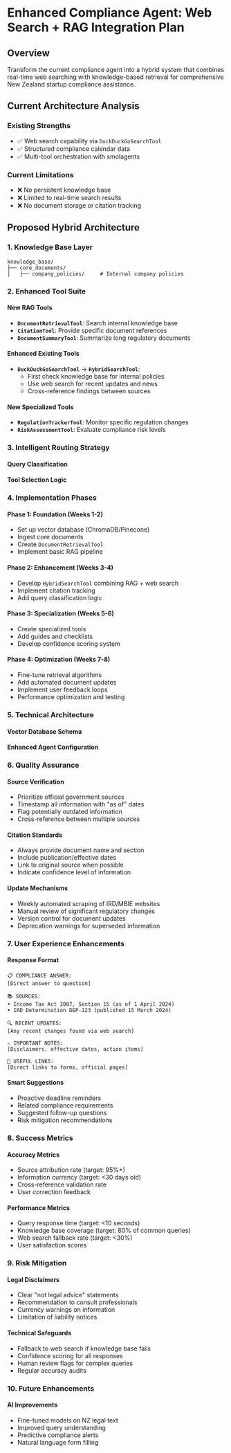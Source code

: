 # Enhanced Compliance Agent: Web Search + RAG Integration Plan

## Overview
Transform the current compliance agent into a hybrid system that combines real-time web searching with knowledge-based retrieval for comprehensive New Zealand startup compliance assistance.

## Current Architecture Analysis

### Existing Strengths
- ✅ Web search capability via `DuckDuckGoSearchTool`
- ✅ Structured compliance calendar data
- ✅ Multi-tool orchestration with smolagents

### Current Limitations
- ❌ No persistent knowledge base
- ❌ Limited to real-time search results
- ❌ No document storage or citation tracking

## Proposed Hybrid Architecture

### 1. Knowledge Base Layer
```
knowledge_base/
├── core_documents/
│   ├── company_policies/     # Internal company policies

```

### 2. Enhanced Tool Suite

#### New RAG Tools
- **`DocumentRetrievalTool`**: Search internal knowledge base
- **`CitationTool`**: Provide specific document references
- **`DocumentSummaryTool`**: Summarize long regulatory documents

#### Enhanced Existing Tools
- **`DuckDuckGoSearchTool`** → **`HybridSearchTool`**:
  - First check knowledge base for internal policies
  - Use web search for recent updates and news
  - Cross-reference findings between sources

#### New Specialized Tools
- **`RegulationTrackerTool`**: Monitor specific regulation changes
- **`RiskAssessmentTool`**: Evaluate compliance risk levels

### 3. Intelligent Routing Strategy

#### Query Classification


#### Tool Selection Logic


### 4. Implementation Phases

#### Phase 1: Foundation (Weeks 1-2)
- Set up vector database (ChromaDB/Pinecone)
- Ingest core documents
- Create `DocumentRetrievalTool`
- Implement basic RAG pipeline

#### Phase 2: Enhancement (Weeks 3-4)
- Develop `HybridSearchTool` combining RAG + web search
- Implement citation tracking
- Add query classification logic

#### Phase 3: Specialization (Weeks 5-6)
- Create specialized tools
- Add guides and checklists
- Develop confidence scoring system

#### Phase 4: Optimization (Weeks 7-8)
- Fine-tune retrieval algorithms
- Add automated document updates
- Implement user feedback loops
- Performance optimization and testing

### 5. Technical Architecture

#### Vector Database Schema


#### Enhanced Agent Configuration


### 6. Quality Assurance

#### Source Verification
- Prioritize official government sources
- Timestamp all information with "as of" dates
- Flag potentially outdated information
- Cross-reference between multiple sources

#### Citation Standards
- Always provide document name and section
- Include publication/effective dates
- Link to original source when possible
- Indicate confidence level of information

#### Update Mechanisms
- Weekly automated scraping of IRD/MBIE websites
- Manual review of significant regulatory changes
- Version control for document updates
- Deprecation warnings for superseded information

### 7. User Experience Enhancements

#### Response Format
```
📋 COMPLIANCE ANSWER:
[Direct answer to question]

📚 SOURCES:
• Income Tax Act 2007, Section 15 (as of 1 April 2024)
• IRD Determination DEP-123 (published 15 March 2024)

🔍 RECENT UPDATES:
[Any recent changes found via web search]

⚠️ IMPORTANT NOTES:
[Disclaimers, effective dates, action items]

🔗 USEFUL LINKS:
[Direct links to forms, official pages]
```

#### Smart Suggestions
- Proactive deadline reminders
- Related compliance requirements
- Suggested follow-up questions
- Risk mitigation recommendations

### 8. Success Metrics

#### Accuracy Metrics
- Source attribution rate (target: 95%+)
- Information currency (target: <30 days old)
- Cross-reference validation rate
- User correction feedback

#### Performance Metrics
- Query response time (target: <10 seconds)
- Knowledge base coverage (target: 80% of common queries)
- Web search fallback rate (target: <30%)
- User satisfaction scores

### 9. Risk Mitigation

#### Legal Disclaimers
- Clear "not legal advice" statements
- Recommendation to consult professionals
- Currency warnings on information
- Limitation of liability notices

#### Technical Safeguards
- Fallback to web search if knowledge base fails
- Confidence scoring for all responses
- Human review flags for complex queries
- Regular accuracy audits

### 10. Future Enhancements

#### AI Improvements
- Fine-tuned models on NZ legal text
- Improved query understanding
- Predictive compliance alerts
- Natural language form filling
